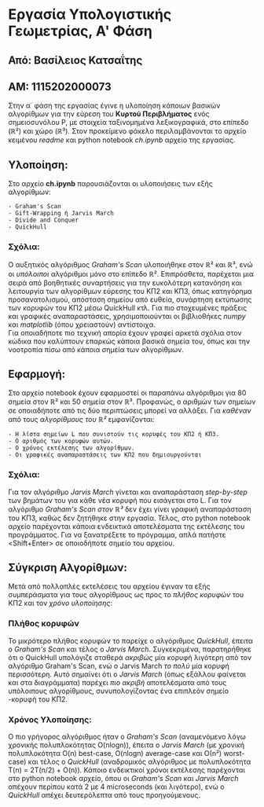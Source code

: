 # Εργασία Υπολογιστικής Γεωμετρίας, Α' Φάση 

## Από: Βασίλειος Κατσαΐτης
## ΑΜ: 1115202000073

Στην α΄ φάση της εργασίας έγινε η υλοποίηση κάποιων βασικών αλγορίθμων για την εύρεση του **Κυρτού Περιβλήματος** ενός σημειοσυνόλου P, με στοιχεία ταξινομημένα λεξικογραφικά,
στο επίπεδο (ℝ²) και χώρο (ℝ³). Στον προκείμενο φάκελο περιλαμβάνονται το αρχείο κειμένου *readme* και python notebook *ch.ipynb* αρχείο της εργασίας.


## Υλοποίηση:

Στο αρχείο **ch.ipynb** παρουσιάζονται οι υλοποιήσεις των εξής αλγορίθμων:

    - Graham's Scan 
    - Gift-Wrapping ή Jarvis March
    - Divide and Conquer 
    - QuickHull

### Σχόλια:
Ο αυξητικός αλγόριθμος *Graham's Scan* υλοποιήθηκε στον ℝ² και ℝ³, ενώ οι *υπόλοιποι* αλγόριθμοι μόνο στο επίπεδο ℝ². 
Επιπρόσθετα, παρέχεται μια σειρά από βοηθητικές συναρτήσεις για την ευκολότερη κατανόηση και λειτουργία των αλγορίθμων εύρεσης του ΚΠ2 και ΚΠ3, όπως κατηγόρημα 
προσανατολισμού, απόσταση σημείου από ευθεία, συνάρτηση εκτύπωσης των κορυφών του ΚΠ2 μέσω QuickHull κτλ. 
Για πιο στοχευμένες πράξεις και γραφικές αναπαραστάσεις, χρησιμοποιούνται οι βιβλιοθήκες *numpy* και *matplotlib* (όπου χρειαστούν) αντίστοιχα.  
Για οποιαδήποτε πιο τεχνική απορία έχουν γραφεί αρκετά σχόλια στον κώδικα που καλύπτουν επαρκώς κάποια βασικά σημεία του, όπως και την νοοτροπία πίσω από 
κάποια σημεία των αλγορίθμων.

## Εφαρμογή:

Στο αρχείο notebook έχουν εφαρμοστεί οι παραπάνω αλγόριθμοι για 80 σημεία στον ℝ² και 50 σημεία στον ℝ³. Προφανώς, ο αριθμών των σημείων σε οποιαδήποτε από τις δύο περιπτώσεις
μπορεί να αλλάξει. 
Για *καθέναν* από τους *αλγορίθμους του ℝ²* εμφανίζονται:

    - Η λίστα σημείων L που συνιστούν τις κορυφές του ΚΠ2 ή ΚΠ3.
    - Ο αριθμός των κορυφών αυτών.
    - Ο χρόνος εκτέλεσης των αλγορίθμων.
    - Οι γραφικές αναπαραστάσεις των ΚΠ2 που δημιουργούνται

### Σχόλια:
Για τον αλγόριθμο *Jarvis March* γίνεται και αναπαράσταση *step-by-step* των βημάτων του για κάθε νέα κορυφή που εισάγεται στο L.
Για τον αλγόριθμο *Graham's Scan στον ℝ³* δεν έχει γίνει γραφική αναπαράσταση του ΚΠ3, καθώς δεν ζητήθηκε στην εργασία.
Τέλος, στο python notebook αρχείο παρέχονται κάποια ενδεικτικά αποτελέσματα της εκτέλεσης του προγράμματος. Για να ξανατρέξετε το 
πρόγραμμα, απλά πατήστε <Shift+Enter> σε οποιοδήποτε σημείο του αρχείου.  


## Σύγκριση Αλγορίθμων:
Μετά από πολλαπλές εκτελέσεις του αρχείου έγιναν τα εξής συμπεράσματα για τους αλγορίθμους ως προς το *πλήθος κορυφών* του ΚΠ2 και τον *χρόνο υλοποίησης*: 

### Πλήθος κορυφών
Το μικρότερο πλήθος κορυφών το παρείχε ο αλγόριθμος *QuickHull*, έπειτα ο *Graham's Scan* και τέλος ο *Jarvis March*. Συγκεκριμένα, παρατηρήθηκε ότι ο QuickHull
υπολόγιζε σταθερά *_ακριβώς_* μία κορυφή λιγότερη από τον αλγόριθμο Graham's Scan, ενώ ο Jarvis March *_το πολύ_* μία κορυφή περισσότερη. Αυτό σημαίνει ότι ο
*Jarvis March* (όπως εξάλλου φαίνεται και στα διαγράμματα) παρέχει *πιο ακριβή* αποτελέσματα από τους υπόλοιπους αλγορίθμους, συνυπολογίζοντας ένα επιπλεόν σημείο
-κορυφή του ΚΠ2.

### Χρόνος Υλοποίησης:
Ο πιο γρήγορος αλγόριθμος ήταν ο *Graham's Scan* (αναμενόμενο λόγω χρονικής πολυπλοκότητας O(nlogn)), έπειτα ο *Jarvis March* (με χρονική πολυπλοκότητα O(n) best-case, O(nlogn)
average-case και Ο(n²) worst-case) και τέλος ο *QuickHull* (αναδρομικός αλγόριθμος με πολυπλοκότητα T(n) = 2T(n/2) + O(n)). Κάποιο ενδεικτικοί χρόνοι εκτέλεσης παρέχονται στο 
python notebook αρχείο, όπου οι *Graham's Scan* και *Jarvis March* απέχουν περίπου κατά 2 με 4 microseconds (και λιγότερο), ενώ ο *QuickHull* απέχει δευτερόλεπτα από τους προηγούμενους. 

